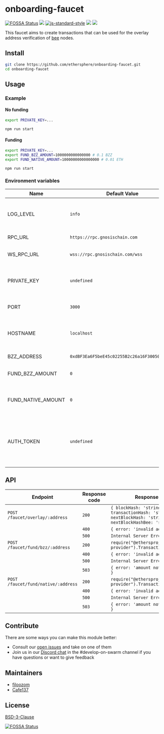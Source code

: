 # onboarding-faucet

[![FOSSA Status](https://app.fossa.com/api/projects/git%2Bgithub.com%2Fethersphere%2Fonboarding-faucet.svg?type=shield)](https://app.fossa.com/projects/git%2Bgithub.com%2Fethersphere%2Fonboarding-faucet?ref=badge_shield)
[![](https://img.shields.io/badge/made%20by-Swarm-blue.svg?style=flat-square)](https://swarm.ethereum.org/)
[![js-standard-style](https://img.shields.io/badge/code%20style-standard-brightgreen.svg?style=flat-square)](https://github.com/feross/standard)
![](https://img.shields.io/badge/npm-%3E%3D6.0.0-orange.svg?style=flat-square)
![](https://img.shields.io/badge/Node.js-%3E%3D12.0.0-orange.svg?style=flat-square)

This faucet aims to create transactions that can be used for the overlay address verification of
[bee](https://github.com/ethersphere/bee) nodes.

## Install

```sh
git clone https://github.com/ethersphere/onboarding-faucet.git
cd onboarding-faucet
```

## Usage

### Example

#### No funding

```sh
export PRIVATE_KEY=...

npm run start
```

#### Funding

```sh
export PRIVATE_KEY=...
export FUND_BZZ_AMOUNT=1000000000000000 # 0.1 BZZ
export FUND_NATIVE_AMOUNT=10000000000000000 # 0.01 ETH

npm run start
```

### Environment variables

| Name               | Default Value                                | Description                                                                                                |
| ------------------ | -------------------------------------------- | ---------------------------------------------------------------------------------------------------------- |
| LOG_LEVEL          | `info`                                       | Log level (`critical`, `error`, `warn`, `info`, `verbose`, `debug`).                                       |
| RPC_URL            | `https://rpc.gnosischain.com`                | URL of the RPC provider.                                                                                   |
| WS_RPC_URL         | `wss://rpc.gnosischain.com/wss`              | URL of the WebSocket RPC provider.                                                                         |
| PRIVATE_KEY        | `undefined`                                  | Private key used to create transactions and send tokens.                                                   |
| PORT               | `3000`                                       | Port used by the faucet's http server.                                                                     |
| HOSTNAME           | `localhost`                                  | Hostname on which the faucet's http server listens to.                                                     |
| BZZ_ADDRESS        | `0xdBF3Ea6F5beE45c02255B2c26a16F300502F68da` | Address of the BZZ contract.                                                                               |
| FUND_BZZ_AMOUNT    | `0`                                          | Amount of BZZ to send on the funding route.                                                                |
| FUND_NATIVE_AMOUNT | `0`                                          | Amount of native tokens (`ETH`, `xDAI`) to send on the funding route.                                      |
| AUTH_TOKEN         | `undefined`                                  | Authentication secret, disabled if not set (this secret is checked in the request header `authorization`). |

## API

| Endpoint                            | Response code | Response text                                                                                             |
| ----------------------------------- | ------------- | --------------------------------------------------------------------------------------------------------- |
| `POST /faucet/overlay/:address`     | `200`         | `{ blockHash: 'string', transactionHash: 'string', nextBlockHash: 'string', nextBlockHashBee: 'string' }` |
|                                     | `400`         | `{ error: 'invalid address' }`                                                                            |
|                                     | `500`         | `Internal Server Error`                                                                                   |
| `POST /faucet/fund/bzz/:address`    | `200`         | `require("@ethersproject/abstract-provider").TransactionReceipt`                                          |
|                                     | `400`         | `{ error: 'invalid address' }`                                                                            |
|                                     | `500`         | `Internal Server Error`                                                                                   |
|                                     | `503`         | `{ error: 'amount not configured' }`                                                                      |
| `POST /faucet/fund/native/:address` | `200`         | `require("@ethersproject/abstract-provider").TransactionReceipt`                                          |
|                                     | `400`         | `{ error: 'invalid address' }`                                                                            |
|                                     | `500`         | `Internal Server Error`                                                                                   |
|                                     | `503`         | `{ error: 'amount not configured' }`                                                                      |

## Contribute

There are some ways you can make this module better:

- Consult our [open issues](https://github.com/ethersphere/onboarding-faucet/issues) and take on one of them
- Join us in our [Discord chat](https://discord.gg/wdghaQsGq5) in the #develop-on-swarm channel if you have questions or
  want to give feedback

## Maintainers

- [filoozom](https://github.com/filoozom)
- [Cafe137](https://github.com/Cafe137)

## License

[BSD-3-Clause](./LICENSE)

[![FOSSA Status](https://app.fossa.com/api/projects/git%2Bgithub.com%2Fethersphere%2Fonboarding-faucet.svg?type=large)](https://app.fossa.com/projects/git%2Bgithub.com%2Fethersphere%2Fonboarding-faucet?ref=badge_large)
